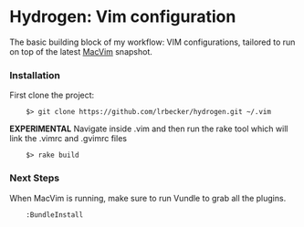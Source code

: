 Hydrogen: Vim configuration
=======

The basic building block of my workflow: VIM configurations, tailored to run on top of the latest [MacVim](http://github.com/b4winckler/macvim/downloads) snapshot. 

### Installation 

First clone the project:

        $> git clone https://github.com/lrbecker/hydrogen.git ~/.vim

__EXPERIMENTAL__ Navigate inside .vim and then run the rake tool which will link the .vimrc and .gvimrc files

        $> rake build

### Next Steps

When MacVim is running, make sure to run Vundle to grab all the plugins.

        :BundleInstall

